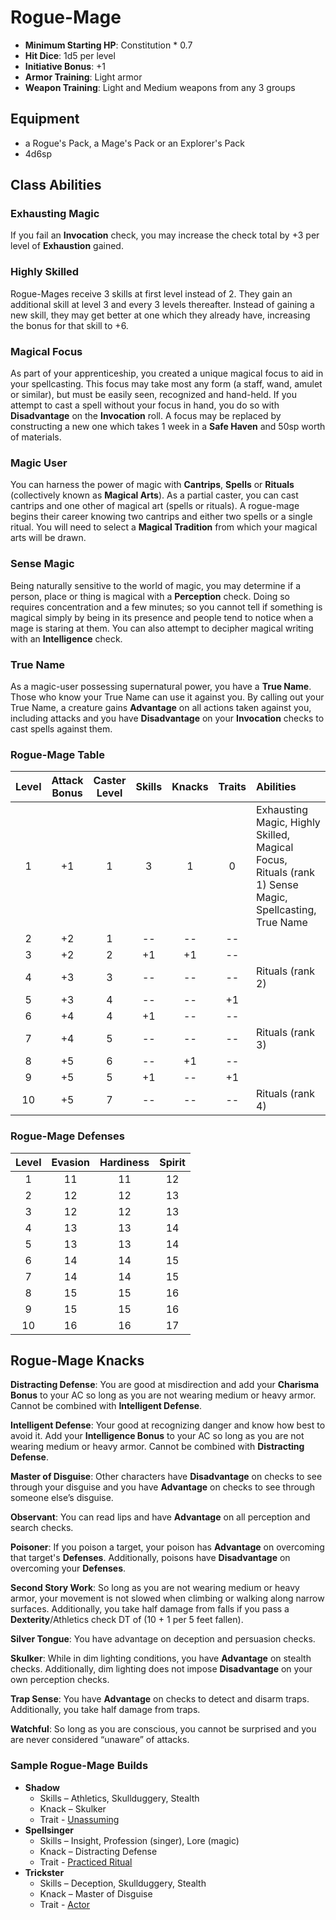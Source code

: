 # Rogue-Mage

- **Minimum Starting HP**: Constitution * 0.7
- **Hit Dice**: 1d5 per level
- **Initiative Bonus**: +1
- **Armor Training**: Light armor
- **Weapon Training**: Light and Medium weapons from any 3 groups

## Equipment
- a Rogue's Pack, a Mage's Pack or an Explorer's Pack
- 4d6sp

## Class Abilities

### Exhausting Magic
If you fail an **Invocation** check, you may increase the check total by +3 per level of **Exhaustion** gained.

### Highly Skilled
Rogue-Mages receive 3 skills at first level instead of 2.  They gain an additional skill at level 3 and every 3 levels thereafter.  Instead of gaining a new skill, they may get better at one which they already have, increasing the bonus for that skill to +6.

### Magical Focus
As part of your apprenticeship, you created a unique magical focus to aid in your spellcasting.  This focus may take most any form (a staff, wand, amulet or similar), but must be easily seen, recognized and hand-held.  If you attempt to cast a spell without your focus in hand, you do so with **Disadvantage** on the **Invocation** roll.  A focus may be replaced by constructing a new one which takes 1 week in a **Safe Haven** and 50sp worth of materials.

### Magic User
You can harness the power of magic with **Cantrips**, **Spells** or **Rituals** (collectively known as **Magical Arts**).  As a partial caster, you can cast cantrips and one other of magical art (spells or rituals).  A rogue-mage begins their career knowing two cantrips and either two spells or a single ritual.  You will need to select a **Magical Tradition** from which your magical arts will be drawn.

### Sense Magic
Being naturally sensitive to the world of magic, you may determine if a person, place or thing is magical with a **Perception** check.  Doing so requires concentration and a few minutes; so you cannot tell if something is magical simply by being in its presence and people tend to notice when a mage is staring at them.  You can also attempt to decipher magical writing with an **Intelligence** check.

### True Name
As a magic-user possessing supernatural power, you have a **True Name**.  Those who know your True Name can use it against you.  By calling out your True Name, a creature gains **Advantage** on all actions taken against you, including attacks and you have **Disadvantage** on your **Invocation** checks to cast spells against them.

### Rogue-Mage Table
| Level | Attack<br/>Bonus | Caster<br/>Level | Skills | Knacks | Traits | Abilities |
|:---:|:---:|:---:|:---:|:---:|:---:|:---|
|  1 | +1 | 1 |  3 |  1 |  0 | Exhausting Magic, Highly Skilled, Magical Focus, Rituals (rank 1) Sense Magic, Spellcasting, True Name |
|  2 | +2 | 1 | -- | -- | -- |  |
|  3 | +2 | 2 | +1 | +1 | -- |  |
|  4 | +3 | 3 | -- | -- | -- | Rituals (rank 2) |
|  5 | +3 | 4 | -- | -- | +1 |  |
|  6 | +4 | 4 | +1 | -- | -- |  |
|  7 | +4 | 5 | -- | -- | -- | Rituals (rank 3) |
|  8 | +5 | 6 | -- | +1 | -- |  |
|  9 | +5 | 5 | +1 | -- | +1 |  |
| 10 | +5 | 7 | -- | -- | -- | Rituals (rank 4) |

### Rogue-Mage Defenses
| Level | Evasion | Hardiness | Spirit |
|:-----:|:-------:|:---------:|:------:|
|   1   |    11   |     11    |   12   |
|   2   |    12   |     12    |   13   |
|   3   |    12   |     12    |   13   |
|   4   |    13   |     13    |   14   |
|   5   |    13   |     13    |   14   |
|   6   |    14   |     14    |   15   |
|   7   |    14   |     14    |   15   |
|   8   |    15   |     15    |   16   |
|   9   |    15   |     15    |   16   |
|  10   |    16   |     16    |   17   |

## Rogue-Mage Knacks

**Distracting Defense**: You are good at misdirection and add your **Charisma Bonus** to your AC so long as you are not wearing medium or heavy armor.  Cannot be combined with **Intelligent Defense**.

**Intelligent Defense**: Your good at recognizing danger and know how best to avoid it. Add your **Intelligence Bonus** to your AC so long as you are not wearing medium or heavy armor.  Cannot be combined with **Distracting Defense**.

**Master of Disguise**: Other characters have **Disadvantage** on checks to see through your disguise and you have **Advantage** on checks to see through someone else’s disguise.

**Observant**: You can read lips and have **Advantage** on all perception and search checks.

**Poisoner**: If you poison a target, your poison has **Advantage** on overcoming that target's **Defenses**.  Additionally, poisons have **Disadvantage** on overcoming your **Defenses**.

**Second Story Work**: So long as you are not wearing medium or heavy armor, your movement is not slowed when climbing or walking along narrow surfaces.  Additionally, you take half damage from falls if you pass a **Dexterity**/Athletics check DT of (10 + 1 per 5 feet fallen).

**Silver Tongue**: You have advantage on deception and persuasion checks.

**Skulker**: While in dim lighting conditions, you have **Advantage** on stealth checks.   Additionally, dim lighting does not impose **Disadvantage** on your own perception checks.

**Trap Sense**: You have **Advantage** on checks to detect and disarm traps.  Additionally, you take half damage from traps.

**Watchful**: So long as you are conscious, you cannot be surprised and you are never considered “unaware” of attacks.

### Sample Rogue-Mage Builds
- **Shadow** 
	- Skills – Athletics, Skullduggery, Stealth
	- Knack – Skulker
	- Trait - [Unassuming](Traits.md#unassuming)
- **Spellsinger** 
	- Skills – Insight, Profession (singer), Lore (magic)
	- Knack – Distracting Defense
	- Trait - [Practiced Ritual](Traits.md#practiced-ritual)
- **Trickster** 
	- Skills – Deception, Skullduggery, Stealth
	- Knack – Master of Disguise
	- Trait - [Actor](Traits.md#actor)

